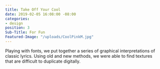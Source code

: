 ```yaml
---
title: Take Off Your Cool
date: 2019-02-05 16:08:00 -08:00
categories:
- design
position: 3
Sub-Title: For Fun
Featured-Image: "/uploads/CoolPinkM.jpg"
---
```


Playing with fonts, we put together a series of graphical interpretations of classic lyrics. Using old and new methods, we were able to find textures that are difficult to duplicate digitally. 